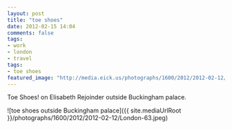 ```yaml
---
layout: post
title: "toe shoes"
date: 2012-02-15 14:04
comments: false
tags:
- work
- london
- travel
tags:
- toe shoes
featured_image: "http://media.eick.us/photographs/1600/2012/2012-02-12/London-63.jpeg"
---
```

Toe Shoes! on Elisabeth Rejoinder outside Buckingham palace.

![toe shoes outside Buckingham palace]({{ site.mediaUrlRoot }}/photographs/1600/2012/2012-02-12/London-63.jpeg)

